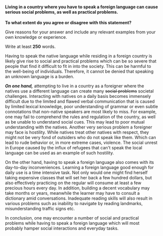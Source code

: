 #### Living in a country where you have to speak a foreign language can cause serious social problems, as well as practical problems.

**To what extent do you agree or disagree with this statement?**

Give reasons for your answer and include any relevant examples from your own knowledge or experience.

Write at least **250** words.

Having to speak the native language while residing in a foreign country is likely give rise to social and practical problems which can be so severe that people that find it difficult to fit in into the society. This can be harmful to the well-being of individuals. Therefore, it cannot be denied that speaking an unknown language is a burden.

***On one hand,*** attempting to live in a country as a foreigner where the natives use a different language can create many ~~social problems~~ societal challenges. Interacting with natives on a daily basis becomes immensely difficult due to the limited and flawed verbal communication that is caused by limited lexical knowledge, poor understanding of grammar or even subtle connotations that non-native speakers are most likely to miss. For example, one may fail to comprehend the rules and regulation of the country, as well as be unable to understand social cues. This may lead to poor mutual understanding with the natives. Another very serious problem a foreigner may face is hostility. While natives treat other natives with respect, they might not be very fond of outsiders who do not speak like them. Which can lead to rude behavior or, in more extreme cases, violence. The social unrest in Europe caused by the influx of refugees that can't speak the local language can be used as an example of such hostility.

On the other hand, having to speak a foreign language also comes with its day-to-day inconveniences. Learning a foreign language good enough for daily use is a time intensive task. Not only would one might find herself taking expensive classes that will set her back a few hundred dollars, but also effectively practicing on the regular will consume at least a few precious hours every day. In addition, building a decent vocabulary may take months or years, meanwhile the learner may have to consult a dictionary amid conversations. Inadequate reading skills will also result in various problems such as inability to navigate by reading landmarks, misunderstanding traffic signs etc.

In conclusion, one may encounter a number of social and practical problems while having to speak a foreign language which will most probably hamper social interactions and everyday tasks. 